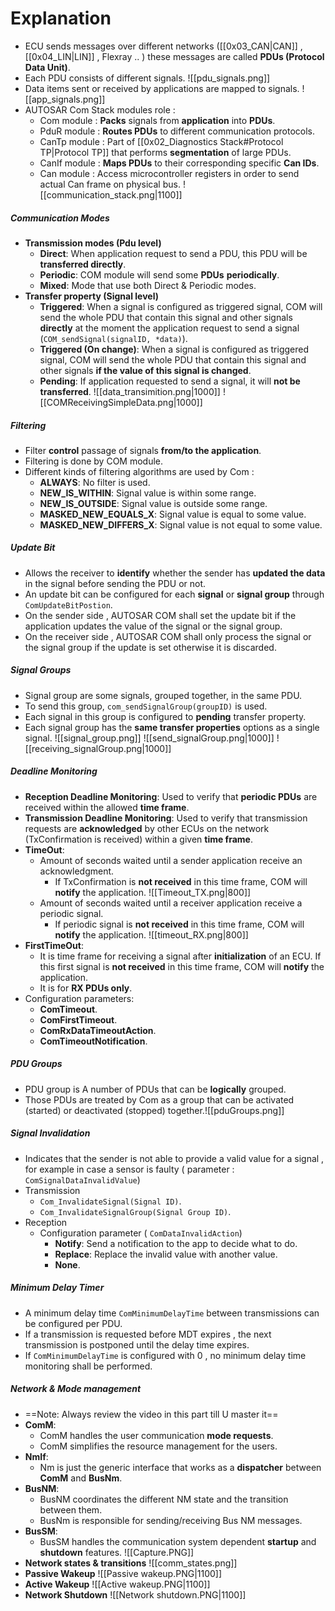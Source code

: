# Explanation
- ECU sends messages over different networks ([[0x03_CAN|CAN]] , [[0x04_LIN|LIN]] , Flexray .. ) these messages are called **PDUs (Protocol Data Unit)**.
- Each PDU consists of different signals.
	![[pdu_signals.png]]
- Data items sent or received by applications are mapped to signals.
	 ![[app_signals.png]]
- AUTOSAR Com Stack modules role :
	- Com module : **Packs** signals from **application** into **PDUs**.
	- PduR module : **Routes PDUs** to different communication protocols.
	- CanTp module : Part of [[0x02_Diagnostics Stack#Protocol TP|Protocol TP]] that performs **segmentation** of large PDUs.
	- CanIf module : **Maps PDUs** to their corresponding specific **Can IDs**.
	- Can module : Access microcontroller registers in order to send actual Can frame on physical bus.
	 ![[communication_stack.png|1100]]
##### Communication Modes
- **Transmission modes (Pdu level)**
	- **Direct**: When application request to send a PDU, this PDU will be **transferred directly**.
	- **Periodic**: COM module will send some **PDUs** **periodically**.
	- **Mixed**: Mode that use both Direct & Periodic modes.
- **Transfer property (Signal level)**
	- **Triggered**: When a signal is configured as triggered signal, COM will send the whole  PDU that contain this signal and other signals **directly** at the moment the application request to send a signal (`COM_sendSignal(signalID, *data)`).
	- **Triggered (On change)**: When a signal is configured as triggered signal, COM will send the whole  PDU that contain this signal and other signals **if the value of this signal is changed**.
	- **Pending**: If application requested to send a signal, it will **not be transferred**.
	 ![[data_transimition.png|1000]]
	![[COMReceivingSimpleData.png|1000]]
##### Filtering
- Filter **control** passage of signals **from/to the application**.
- Filtering is done by COM module.
- Different kinds of filtering algorithms are used by Com :
	- **ALWAYS**: No filter is used.
	- **NEW_IS_WITHIN**: Signal value is within some range.
	- **NEW_IS_OUTSIDE**: Signal value is outside some range.
	- **MASKED_NEW_EQUALS_X**: Signal value is equal to some value.
	- **MASKED_NEW_DIFFERS_X**: Signal value is not equal to some value.
##### Update Bit
- Allows the receiver to **identify** whether the sender has **updated the data** in the signal before sending the PDU or not.
- An update bit can be configured for each **signal** or **signal group** through `ComUpdateBitPostion`.
- On the sender side , AUTOSAR COM shall set the update bit if the application updates the value of the signal or the signal group.
- On the receiver side , AUTOSAR COM shall only process the signal or the signal group if the update is set otherwise it is discarded.
##### Signal Groups
- Signal group are some signals, grouped together, in the same PDU. 
- To send this group, `com_sendSignalGroup(groupID)` is used.
- Each signal in this group is configured to **pending** transfer property.
- Each signal group has the **same transfer properties** options as a single signal.
	![[signal_group.png]]
	![[send_signalGroup.png|1000]]
	![[receiving_signalGroup.png|1000]]
##### Deadline Monitoring
- **Reception Deadline Monitoring**: Used to verify that **periodic PDUs** are received within the allowed **time frame**.
- **Transmission Deadline Monitoring**: Used to verify that transmission requests are **acknowledged** by other ECUs on the network (TxConfirmation is received) within a given **time frame**.
- **TimeOut**:
	-  Amount of seconds waited until a sender application receive an acknowledgment. 
		- If TxConfirmation is **not received** in this time frame, COM will **notify** the application.
			 ![[Timeout_TX.png|800]]
	- Amount of seconds waited until a receiver application receive a periodic signal.
		- If periodic signal is **not received** in this time frame, COM will **notify** the application.
			 ![[timeout_RX.png|800]]
- **FirstTimeOut**:
	- It is time frame for receiving a signal after **initialization** of an ECU. If this first signal is **not received** in this time frame, COM will **notify** the application.
	- It is for **RX PDUs only**.
- Configuration parameters:
	- **ComTimeout**.
	- **ComFirstTimeout**.
	- **ComRxDataTimeoutAction**.
	- **ComTimeoutNotification**.
##### PDU Groups
- PDU group is A number of PDUs that can be **logically** grouped.
- Those PDUs are treated by Com as a group that can be activated (started) or deactivated (stopped) together.![[pduGroups.png]]
##### Signal Invalidation
- Indicates that the sender is not able to provide a valid value for a signal , for example in case a sensor is faulty ( parameter : `ComSignalDataInvalidValue`)
- Transmission
	- `Com_InvalidateSignal(Signal ID)`.
	- `Com_InvalidateSignalGroup(Signal Group ID)`.
- Reception
	- Configuration parameter ( `ComDataInvalidAction`)
		- **Notify**: Send a notification to the app to decide what to do.
		- **Replace**: Replace the invalid value with another value.
		- **None**.
##### Minimum Delay Timer
- A minimum delay time `ComMinimumDelayTime` between transmissions can be configured per PDU.
- If a transmission is requested before MDT expires , the next transmission is postponed until the delay time expires.
- If `ComMinimumDelayTime` is configured with 0 , no minimum delay time monitoring shall be performed.
#####  Network & Mode management
- ==Note: Always review the video in this part till U master it==
- **ComM**:
	- ComM handles the user communication **mode requests**.
	- ComM simplifies the resource management for the users.
- **NmIf**:
	- Nm is just the generic interface that works as a **dispatcher** between **ComM** and **BusNm**.
- **BusNM**:
	- BusNM coordinates the different NM state and the transition between them.
	- BusNm is responsible for sending/receiving Bus NM messages.
- **BusSM**:
	- BusSM handles the communication system dependent **startup** and **shutdown** features.
	![[Capture.PNG]]
- **Network states & transitions**
	![[comm_states.png]]
- **Passive Wakeup**
	![[Passive wakeup.PNG|1100]]
- **Active Wakeup**
	 ![[Active wakeup.PNG|1100]]
- **Network Shutdown**
	![[Network shutdown.PNG|1100]]